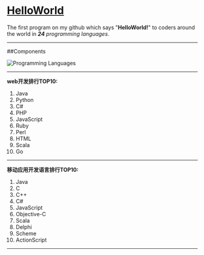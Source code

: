# [HelloWorld](http://www.xker.com/page/e2015/06/193498.html)
The first program on my github which says "**HelloWorld!**" to coders around the world in ***24** programming languages*.
***

##Components  

![Programming Languages](http://i4.buimg.com/588926/a3c4eede1eb39460.png)  

***
**web开发排行TOP10:**  
01. Java  
02. Python  
03. C#  
04. PHP  
05. JavaScript  
06. Ruby  
07. Perl  
08. HTML  
09. Scala  
10. Go  
***  
**移动应用开发语言排行TOP10:**  
01. Java  
02. C  
03. C++  
04. C#  
05. JavaScript  
06. Objective-C  
07. Scala  
08. Delphi  
09. Scheme  
10. ActionScript  
*** 